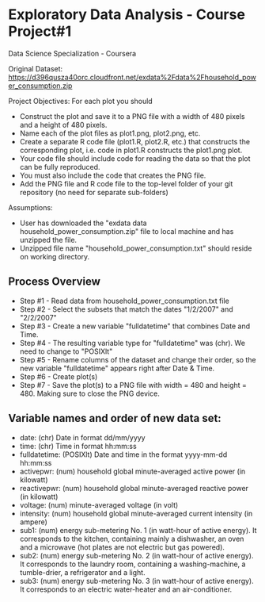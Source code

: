 # Exploratory Data Analysis - Course Project#1
Data Science Specialization - Coursera

Original Dataset: https://d396qusza40orc.cloudfront.net/exdata%2Fdata%2Fhousehold_power_consumption.zip

Project Objectives: For each plot you should
* Construct the plot and save it to a PNG file with a width of 480 pixels and a height of 480 pixels.
* Name each of the plot files as plot1.png, plot2.png, etc.
* Create a separate R code file (plot1.R, plot2.R, etc.) that constructs the corresponding plot, i.e. code in plot1.R constructs the plot1.png plot. 
* Your code file should include code for reading the data so that the plot can be fully reproduced.
* You must also include the code that creates the PNG file.
* Add the PNG file and R code file to the top-level folder of your git repository (no need for separate sub-folders)

Assumptions:

* User has downloaded the "exdata data household_power_consumption.zip" file to local machine and has unzipped the file.
* Unzipped file name "household_power_consumption.txt" should reside on working directory.


## Process Overview

* Step #1 - Read data from household_power_consumption.txt file
* Step #2 - Select the subsets that match the dates "1/2/2007" and "2/2/2007"
* Step #3 - Create a new variable "fulldatetime" that combines Date and Time.
* Step #4 - The resulting variable type for "fulldatetime" was (chr). We need to change to "POSIXlt"
* Step #5 - Rename columns of the dataset and change their order, so the new variable "fulldatetime" appears right after Date & Time.
* Step #6 - Create plot(s)
* Step #7 - Save the plot(s) to a PNG file with width = 480 and height = 480. Making sure to close the PNG device.

## Variable names and order of new data set:
* date: (chr) Date in format dd/mm/yyyy
* time: (chr) Time in format hh:mm:ss
* fulldatetime: (POSIXlt) Date and time in the format yyyy-mm-dd hh:mm:ss
* activepwr: (num) household global minute-averaged active power (in kilowatt)
* reactivepwr: (num) household global minute-averaged reactive power (in kilowatt)
* voltage: (num) minute-averaged voltage (in volt)
* intensity: (num) household global minute-averaged current intensity (in ampere)
* sub1: (num) energy sub-metering No. 1 (in watt-hour of active energy). It corresponds to the kitchen, containing mainly a dishwasher, an oven and a microwave (hot plates are not electric but gas powered).
* sub2: (num) energy sub-metering No. 2 (in watt-hour of active energy). It corresponds to the laundry room, containing a washing-machine, a tumble-drier, a refrigerator and a light.
* sub3: (num) energy sub-metering No. 3 (in watt-hour of active energy). It corresponds to an electric water-heater and an air-conditioner.

